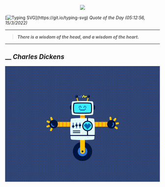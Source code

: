 <p align='center'><img src='https://komarev.com/ghpvc/?username=hungpurdie&label=Total+Vistors&color=brightgreen&style=plastic'></p> 


 [![Typing SVG](https://readme-typing-svg.herokuapp.com?font=Press+Start+2P&color=C2F784&size=35&width=900&height=100&lines=Hello+World%2C+I'm+Hung+!)](https://git.io/typing-svg) 
 _Quote of the Day (05:12:56, 15/3/2022)_
___
>**_There is a wisdom of the head, and a wisdom of the heart._**
___
## __ **_Charles Dickens_** 
<p align="center"><img src="src/assets/images/robot-dancing-dribble.gif"/></p>